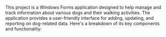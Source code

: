 This project is a Windows Forms application designed to help manage and track information about various dogs and their walking activities. The application provides a user-friendly interface for adding, updating, and reporting on dog-related data. Here's a breakdown of its key components and functionality:
